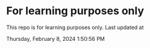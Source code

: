 # For learning purposes only
This repo is for learning purposes only.
Last updated at

Thursday, February 8, 2024 1:50:56 PM

